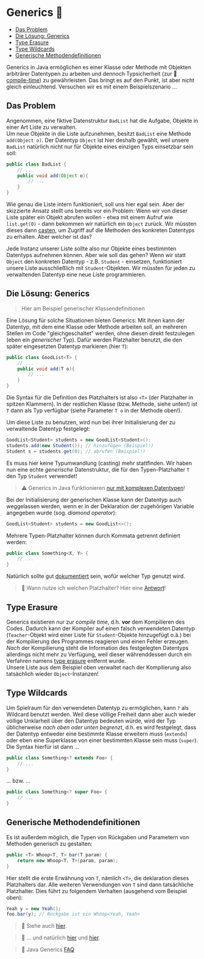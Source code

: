 # Generics :pushpin:<!-- omit in toc -->

- [Das Problem](#das-problem)
- [Die Lösung: Generics](#die-lösung-generics)
- [Type Erasure](#type-erasure)
- [Type Wildcards](#type-wildcards)
- [Generische Methodendefinitionen](#generische-methodendefinitionen)

Generics in Java ermöglichen es einer Klasse oder Methode mit Objekten arbiträrer Datentypen zu arbeiten und dennoch Typsicherheit (zur :telescope: [compile-time](../Glossar.md#compile-time)) zu gewährleisten. Das bringt es auf den Punkt, ist aber nicht gleich einleuchtend. Versuchen wir es mit einem Beispielszenario ...


## Das Problem

Angenommen, eine fiktive Datenstruktur `BadList` hat die Aufgabe, Objekte in einer Art Liste zu verwalten.  
Um neue Objekte in die Liste aufzunehmen, besitzt `BadList` eine Methode `add(Object o)`. Der Datentyp `Object` ist hier deshalb gewählt, weil unsere `BadList` natürlich nicht nur für Objekte eines einzigen Typs einsetzbar sein soll:

```java
public class BadList {
    // ...
    public void add(Object o){
        // ...
    }
}
```

Wie genau die Liste intern funktioniert, soll uns hier egal sein. Aber der skizzierte Ansatz stellt uns bereits vor ein Problem: Wenn wir von dieser Liste später ein Objekt abrufen wollen - etwa mit einem Aufruf wie `list.get(0)` - dann bekommen wir natürlich ein `Object` zurück. Wir müssten dieses dann [casten](Casting.md), um Zugriff auf die Methoden des konkreten Datentyps zu erhalten. Aber welcher ist das?

Jede Instanz unserer Liste sollte also nur Objekte eines bestimmten Datentyps aufnehmen können. Aber wie soll das gehen? Wenn wir statt `Object` den konkreten Datentyp - z.B. `Student` - einsetzen, funktioniert unsere Liste ausschließlich mit `Student`-Objekten. Wir müssten für jeden zu verwaltenden Datentyp eine neue Liste programmieren.


## Die Lösung: Generics

> Hier am Beispiel generischer Klassendefinitionen

Eine Lösung für solche Situationen bieten Generics: Mit ihnen kann der Datentyp, mit dem eine Klasse oder Methode arbeiten soll, an mehreren Stellen im Code "gleichgeschaltet" werden, ohne diesen direkt festzulegen (eben ein _generischer_ Typ). Dafür werden Platzhalter benutzt, die den später eingesetzten Datentyp markieren (hier `T`):

```java
public class GoodList<T> {
    // ...
    public void add(T o){
        // ...
    }
}
```

Die Syntax für die Definition des Platzhalters ist also `<T>` (der Platzhalter in spitzen Klammern). In der restlichen Klasse (bzw. Methode, siehe unten!) ist `T` dann als Typ verfügbar (siehe Parameter `T o` in der Methode oben!).

Um diese Liste zu benutzen, wird nun bei ihrer Initialisierung der zu verwaltende Datentyp festgelegt:

```java
GoodList<Student> students = new GoodList<Student>();
students.add(new Student()); // hinzufügen (Beispiel!)
Student s = students.get(0); // abrufen (Beispiel!)
```

Es muss hier keine Typumwandlung (casting) mehr stattfinden. Wir haben nun eine echte _generische_ Datenstruktur, die für den Typen-Platzhalter `T` den Typ `Student` verwendet!

> :warning: Generics in Java funktionieren [nur mit komplexen Datentypen](https://www.baeldung.com/java-generics#generics-primitive-data-types)!

Bei der Initialisierung der generischen Klasse kann der Datentyp auch weggelassen werden, wenn er in der Deklaration der zugehörigen Variable angegeben wurde (sog. _diamond operator_):

```java
GoodList<Student> students = new GoodList<>();
```

Mehrere Typen-Platzhalter können durch Kommata getrennt definiert werden:

```java
public class Something<X, Y> {
    // ...
}
```

Natürlich sollte gut [dokumentiert](Javadoc.md) sein, wofür welcher Typ genutzt wird.

> :speech_balloon: Wann nutze ich welchen Platzhalter? Hier eine [Antwort](https://stackoverflow.com/questions/6008241/what-is-the-difference-between-e-t-and-for-java-generics)!


## Type Erasure

Generics existieren nur zur _compile time_, d.h. **vor** dem Kompilieren des Codes. Dadurch kann der Kompiler auf einen falsch verwendeten Datentyp (`Teacher`-Objekt wird einer Liste für `Student`-Objekte hinzugefügt o.ä.) bei der Kompilierung des Programmes reagieren und einen Fehler erzeugen. _Nach_ der Kompilierung steht die Information des festgelegten Datentyps allerdings nicht mehr zu Verfügung, weil dieser währenddessen durch ein Verfahren namens [type erasure](https://en.wikipedia.org/wiki/Generics_in_Java#Problems_with_type_erasure) entfernt wurde.  
Unsere Liste aus dem Beispiel oben verwaltet nach der Kompilierung also tatsächlich wieder `Object`-Instanzen!


## Type Wildcards

Um Spielraum für den verwendeten Datentyp zu ermöglichen, kann `?` als Wildcard benutzt werden. Weil diese völlige Freiheit dann aber auch wieder völlige Unklarheit über den Datentyp bedeuten würde, wird der Typ üblicherweise _nach oben oder unten begrenzt_, d.h. es wird festgelegt, dass der Datentyp entweder eine bestimmte Klasse erweitern muss (`extends`) oder eben eine Superklasse von einer bestimmten Klasse sein muss (`super`). Die Syntax hierfür ist dann ...

```java
public class Something<? extends Foo> {
    // ...
}
```

... bzw. ...

```java
public class Something<? super Foo> {
    // ...
}
```


## Generische Methodendefinitionen

Es ist außerdem möglich, die Typen von Rückgaben und Parametern von Methoden generisch zu gestalten:

```java
public <T> Whoop<T, T> bar(T param) {
    return new Whoop<T, T>(param, param);
}
```

Hier stellt die erste Erwähnung von `T`, nämlich `<T>`, die deklaration dieses Platzhalters dar. Alle weiteren Verwendungen von `T` sind dann tatsächliche Platzhalter. Dies führt zu folgendem Verhalten (ausgehend vom Beispiel oben):

```java
Yeah y = new Yeah();
foo.bar(y); // Rückgabe ist ein Whoop<Yeah, Yeah>
```


> :link: Siehe auch [hier](https://www.baeldung.com/java-generics).

> :link: ... und natürlich [hier](https://docs.oracle.com/javase/tutorial/java/generics/index.html) und [hier](https://docs.oracle.com/javase/tutorial/extra/generics/).

> :link: Java Generics [FAQ](http://www.angelikalanger.com/GenericsFAQ/JavaGenericsFAQ.html)



